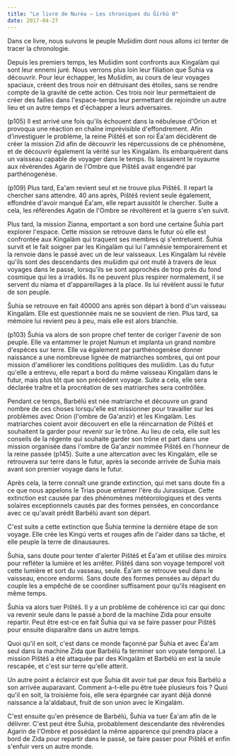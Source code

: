 ```yaml
---
title: "Le livre de Nuréa – Les chroniques du Ǧírkù 0"
date: 2017-04-27
---
```

Dans ce livre, nous suivons le peuple Mušidim dont nous allons ici tenter de tracer la chronologie.

Depuis les premiers temps, les Mušidim sont confronts aux Kingalàm qui sont leur ennemi juré. Nous verrons plus loin leur filiation que Šuhia va découvrir. Pour leur échapper, les Mušidim, au cours de leur voyages spaciaux, créent des trous noir en détruisant des étoiles, sans se rendre compte de la gravité de cette action. Ces trois noir leur permettaient de créer des failles dans l'espace-temps leur permettant de rejoindre un autre lieu et un autre temps et d'échapper a leurs adversaires.

(p105) Il est arrivé une fois qu'ils échouent dans la nébuleuse d'Orion et provoqua une réaction en chaîne imprévisible d'effondrement. Afin d'investiguer le problème, la reine Pištéš et son roi Éa'am décidèrent de créer la mission Zid afin de découvrir les répercussions de ce phénomène, et de découvrir également la vérité sur les Kingalàm. Ils embarquèrent dans un vaisseau capable de voyager dans le temps. Ils laissairent le royaume aux révérendes Agarin de l'Ombre que Pištéš avait engendré par parthénogenèse.

(p109) Plus tard, Ea'am revient seul et ne trouve plus Pištéš. Il repart la chercher sans attendre. 40 ans après, Pištéš revient seule également, effondrée d'avoir manqué Éa'am, elle repart aussitôt le chercher. Suite a cela, les référendes Agatin de l'Ombre se révoltèrent et la guerre s'en suivit.

Plus tard, la mission Zianna, emportant a son bord une certaine Šuhia part explorer l'espace. Cette mission se retrouve dans le futur où elle est confrontée aux Kingalàm qui traquent ses membres qi s'entretuent. Šuhia survit et le fait soigner par les Kingalàm qui lui l'amnésie temporairement et la renvoie dans le passé avec un de leur vaisseaux. Les Kingalàm lui révèle qu'ils sont des descendants des mušidim qui ont muté à travers de leux voyages dans le passé, lorsqu'ils se sont approchés de trop près du fond cosmique qui les a irradiés. Ils ne peuvent plus respirer normalement, il se servent du níama et d'appareillages à la place. Ils lui révèlent aussi le futur de son peuple.

Šuhia se retrouve en fait 40000 ans après son départ à bord d'un vaisseau Kingalàm. Elle est questionnée mais ne se souvient de rien. Plus tard, sa mémoire lui revient peu à peu, mais elle est alors blanchie.

(p103) Šuhia va alors de son propre chef tenter de coriger l'avenir de son peuple. Elle va entammer le projet Numun et implanta un grand nombre d'espèces sur terre. Elle va également par parthénogenèse donner naissance a une nombreuse lignée de matriarches sombres, qui ont pour mission d'améliorer les conditions politiques des mušidim. Las du futur qu'elle a entrevu, elle repart a bord du même vaisseau Kingalàm dans le futur, mais plus tôt que son précédent voyage. Suite a cela, elle sera déclarée traître et la procréation de ses matriarches sera contrôllée.

Pendant ce temps, Barbélú est née matriarche et découvre un grand nombre de ces choses lorsqu'elle est missionner pour travailler sur les problèmes avec Orion (l'ombre de Ga'anzír) et les Kingalàm. Les matriarches coient avoir découvert en elle la réincarnation de Pištéš et souhaitent la garder pour revenir sur le trône. Au lieu de cela, elle suit les conseils de la régente qui souhaite garder son trône et part dans une mission organisée dans l'ombre de Ga'anzír nommée Pištéš en l'honneur de la reine passée (p145). Suite a une altercation avec les Kingalám, elle se retrouvera sur terre dans le futur, après la seconde arrivée de Šuhia mais avant son premier voyage dans le futur.

Après cela, la terre connaît une grande extinction, qui met sans doute fin a ce que nous appelons le Trias poue entamer l'ère du Jurassique. Cette extinction est causée par des phénomènes météorologiques et des vents solaires exceptionnels causés par des formes pensées, en concordance avec ce qu'avait prédit Barbélú avant son départ.

C'est suite a cette extinction que Šuhia termine la dernière étape de son voyage. Elle crée les Kingú verts et rouges afin de l'aider dans sa tâche, et elle peuple la terre de dinausaures.

Šuhia, sans doute pour tenter d'alerter Pištéš et Éa'am et utilise des miroirs pour refléter la lumière et les arrêter. Pištéš dans son voyage temporel voit cette lumière et sort du vasseau, seule. Éa'am se retrouve seul dans le vaisseau, encore endormi. Sans doute des formes pensées au départ du couple les a empêché de se coordiner suffisament pour qu'ils réagisent en même temps.

Šuhia va alors tuer Pištéš. Il y a un problème de cohérence ici car qui donc va revenir seule dans le passé a bord de la machine Zida pour ensuite repartir. Peut être est-ce en fait Šuhia qui va se faire passer pour Pištéš pour ensuite disparaître dans un autre temps.

Quoi qu'il en soit, c'est dans ce monde façonné par Šuhia et avec Éa'am seul dans la machine Zida que Barbélú fa terminer son voyate temporel. La mission Pištéš a été attaquée par des Kingalám et Barbélú en est la seule rescapée, et c'est sur terre qu'elle atterit.

Un autre point a éclaircir est que Šuhia dit avoir tué par deux fois Barbélú a son arrivée auparavant. Comment a-t-elle pu être tuée plusieurs fois ? Quoi qu'il en soit, la troisième fois, elle sera épargnée car ayant déjà donné naissance a Ía'aldabaut, fruit de son union avec le Kingalám.

C'est ensuite qu'en présence de Barbélú, Šuhia va tuer Éa'am afin de le délivrer. C'est peut être Šuhia, probablement descendante des révérendes Agarin de l'Ombre et possédant la même apparence qui prendra place a bord de Zida pour repartir dans le passé, se faire passer pour Pištéš et enfin s'enfuir vers un autre monde.
